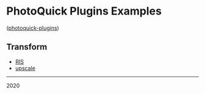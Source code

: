 # PhotoQuick Plugins Examples

([photoquick-plugins](https://github.com/ImageProcessing-ElectronicPublications/photoquick-plugins))

## Transform

* [RIS](./ris)
* [upscale](./upscale)

----

2020

